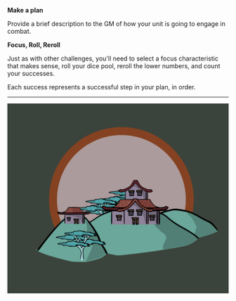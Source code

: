 


**Make a plan**

Provide a brief description to the GM of how your unit is going to engage in combat.

**Focus, Roll, Reroll**

Just as with other challenges, you'll need to select a focus characteristic that makes sense, roll your dice pool, reroll the lower numbers, and count your successes.

Each success represents a successful step in your plan, in order.

---

![Town|40](/content/media/rpg/townred.png)

